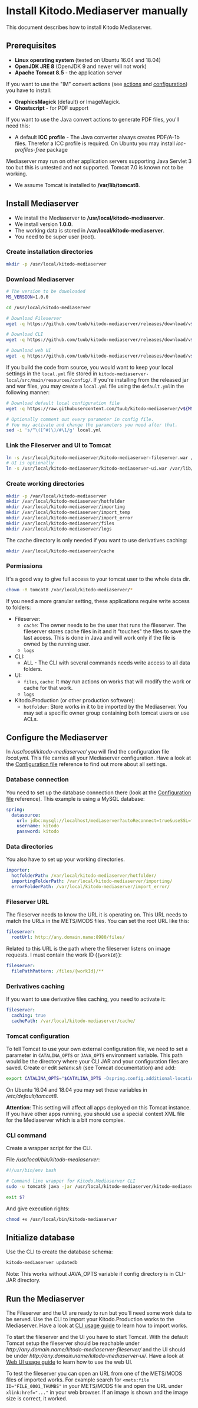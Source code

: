 # Install Kitodo.Mediaserver manually

This document describes how to install Kitodo Mediaserver.

## Prerequisites

* **Linux operating system** (tested on Ubuntu 16.04 and 18.04)
* **OpenJDK JRE 8** (OpenJDK 9 and newer will not work)
* **Apache Tomcat 8.5** - the application server

If you want to use the "IM" convert actions (see [actions](Actions.md) and [configuration](Configuration-file.md)) you have to install:

* **GraphicsMagick** (default) or ImageMagick. 
* **Ghostscript** - for PDF support

If you want to use the Java convert actions to generate PDF files, you'll need this: 

* A default **ICC profile** - The Java converter always creates PDF/A-1b files. Therefor a ICC profile is required. On Ubuntu you may install *icc-profiles-free* package

Mediaserver may run on other application servers supporting Java Servlet 3 too but this is untested and not supported. Tomcat 7.0 is known not to be working.

* We assume Tomcat is installed to **/var/lib/tomcat8**.

## Install Mediaserver

* We install the Mediaserver to **/usr/local/kitodo-mediaserver**.
* We install version **1.0.0**.
* The working data is stored in **/var/local/kitodo-mediaserver**.
* You need to be super user (root).

### Create installation directories

```bash
mkdir -p /usr/local/kitodo-mediaserver
```

### Download Mediaserver

```bash
# The version to be downloaded
MS_VERSION=1.0.0

cd /usr/local/kitodo-mediaserver

# Download Fileserver
wget -q https://github.com/tuub/kitodo-mediaserver/releases/download/v${MS_VERSION}/kitodo-mediaserver-fileserver-${MS_VERSION}.war -O kitodo-mediaserver-fileserver.war

# Download CLI
wget -q https://github.com/tuub/kitodo-mediaserver/releases/download/v${MS_VERSION}/kitodo-mediaserver-cli-${MS_VERSION}.jar -O kitodo-mediaserver-cli.jar

# Download web UI
wget -q https://github.com/tuub/kitodo-mediaserver/releases/download/v${MS_VERSION}/kitodo-mediaserver-ui-${MS_VERSION}.war -O kitodo-mediaserver-ui.war
```

If you build the code from source, you would want to keep your local settings in the `local.yml` file stored in `kitodo-mediaserver-local/src/main/resources/config/`. If you're installing from the released jar and war files, you may create a `local.yml` file using the `default.yml`in the following manner:

```bash
# Download default local configuration file
wget -q https://raw.githubusercontent.com/tuub/kitodo-mediaserver/v${MS_VERSION}/kitodo-mediaserver-core/src/main/resources/config/default.yml -O local.yml

# Optionally comment out every parameter in config file.
# You may activate and change the parameters you need after that.
sed -i 's/^\([^#]\)/#\1/g' local.yml
```

### Link the Fileserver and UI to Tomcat

```bash
ln -s /usr/local/kitodo-mediaserver/kitodo-mediaserver-fileserver.war /var/lib/tomcat8/webapps/
# UI is optionally
ln -s /usr/local/kitodo-mediaserver/kitodo-mediaserver-ui.war /var/lib/tomcat8/webapps/
```

### Create working directories

```bash
mkdir -p /var/local/kitodo-mediaserver
mkdir /var/local/kitodo-mediaserver/hotfolder
mkdir /var/local/kitodo-mediaserver/importing
mkdir /var/local/kitodo-mediaserver/import_temp
mkdir /var/local/kitodo-mediaserver/import_error
mkdir /var/local/kitodo-mediaserver/files
mkdir /var/local/kitodo-mediaserver/logs
```

The cache directory is only needed if you want to use derivatives caching:

```bash
mkdir /var/local/kitodo-mediaserver/cache
```

### Permissions

It's a good way to give full access to your tomcat user to the whole data dir.
 
```bash
chown -R tomcat8 /var/local/kitodo-mediaserver/*
```

If you need a more granular setting, these applications require write access to folders:

- Fileserver:
    - `cache`: The owner needs to be the user that runs the fileserver. The fileserver stores cache files in it and it "touches" the files to save the last access. This is done in Java and will work only if the file is owned by the running user.
    - `logs`
- CLI:
    - ALL - The CLI with several commands needs write access to all data folders.
- UI:
    - `files`, `cache`: It may run actions on works that will modify the work or cache for that work.
    - `logs`
- Kitodo.Production (or other production software):
    - `hotfolder`: Store works in it to be imported by the Mediaserver. You may set a specific owner group containing both tomcat users or use ACLs.

## Configure the Mediaserver

In */usr/local/kitodo-mediaserver/* you will find the configuration file *local.yml*. This file carries all your Mediaserver configuration. Have a look at the [Configuration file](Configuration-file.md) reference to find out more about all settings.

### Database connection

You need to set up the database connection there (look at the [Configuration file](Configuration-file.md) reference). This example is using a MySQL database:

```yaml
spring:
  datasource:
    url: jdbc:mysql://localhost/mediaserver?autoReconnect=true&useSSL=false
    username: kitodo
    password: kitodo
```

### Data directories

You also have to set up your working directories. 

```yaml
importer:
  hotfolderPath: /var/local/kitodo-mediaserver/hotfolder/
  importingFolderPath: /var/local/kitodo-mediaserver/importing/
  errorFolderPath: /var/local/kitodo-mediaserver/import_error/
```

### Fileserver URL

The fileserver needs to know the URL it is operating on. This URL needs to match the URLs in the METS/MODS files. You can set the root URL like this:

```yaml
fileserver:
  rootUrl: http://any.domain.name:8980/files/
```

Related to this URL is the path where the fileserver listens on image requests. I must contain the work ID (`{workId}`):

```yaml
fileserver:
  filePathPattern: /files/{workId}/**
```

### Derivatives caching

If you want to use derivative files caching, you need to activate it:

```yaml
fileserver:
  caching: true
  cachePath: /var/local/kitodo-mediaserver/cache/
```

### Tomcat configuration

To tell Tomcat to use your own external configuration file, we need to set a parameter in `CATALINA_OPTS` or `JAVA_OPTS` environment variable. This path would be the directory where your CLI JAR and your configuration files are saved. Create or edit *setenv.sh* (see Tomcat documentation) and add:

```bash
export CATALINA_OPTS="$CATALINA_OPTS -Dspring.config.additional-location=/usr/local/kitodo-mediaserver/"
```

On Ubuntu 16.04 and 18.04 you may set these variables in */etc/default/tomcat8*.

**Attention**: This setting will affect all apps deployed on this Tomcat instance. If you have other apps running, you should use a special context XML file for the Mediaserver which is a bit more complex.

### CLI command

Create a wrapper script for the CLI.

File */usr/local/bin/kitodo-mediaserver*:

```bash
#!/usr/bin/env bash

# Command line wrapper for Kitodo.Mediaserver CLI
sudo -u tomcat8 java -jar /usr/local/kitodo-mediaserver/kitodo-mediaserver-cli.jar "$@"

exit $?
```

And give execution rights:
```bash
chmod +x /usr/local/bin/kitodo-mediaserver
```

## Initialize database

Use the CLI to create the database schema:
```bash
kitodo-mediaserver updatedb
```
Note: This works without JAVA_OPTS variable if config directory is in CLI-JAR directory.

## Run the Mediaserver

The Fileserver and the UI are ready to run but you'll need some work data to be served. Use the CLI to import your Kitodo.Production works to the Mediaserver. Have a look at [CLI usage guide](CLI-usage-guide.md) to learn how to import works.

To start the fileserver and the UI you have to start Tomcat. With the default Tomcat setup the fileserver should be reachable under *http://<span>a</span>ny.domain.name/kitodo-mediaserver-fileserver/* and the UI should be under *http://<span>a</span>ny.domain.name/kitodo-mediaserver-ui/*. Have a look at [Web UI usage guide](Web-UI-usage-guide.md) to learn how to use the web UI.

To test the fileserver you can open an URL from one of the METS/MODS files of imported works. For example search for `<mets:file ID="FILE_0001_THUMBS"` in your METS/MODS file and open the URL under `xlink:href="..."` in your web browser. If an image is shown and the image size is correct, it worked.

